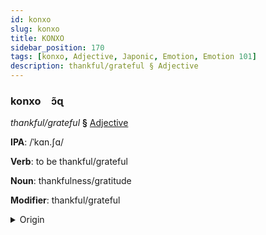 ```yaml
---
id: konxo
slug: konxo
title: KONXO
sidebar_position: 170
tags: [konxo, Adjective, Japonic, Emotion, Emotion 101]
description: thankful/grateful § Adjective
---
```


### konxo&emsp;<span kind="abugida">ɔ̃ɋ</span>

*thankful/grateful* **§** [Adjective](../../tags/Adjective)

**IPA**: /ˈkɑn.ʃɑ/

**Verb**: to be thankful/grateful

**Noun**: thankfulness/gratitude

**Modifier**: thankful/grateful

<details>
    <summary>Origin</summary>
    Japanese か​んしゃ kansha [kã̠ɰ̃ɕa̠]<br/>
    <em>Japonic Language Family</em>
</details>